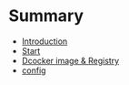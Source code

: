 # Summary

* [Introduction](README.md)
* [Start](start.md)
* [Dcocker image & Registry](dcocker-image-and-registry.md)
* [config](config.md)

